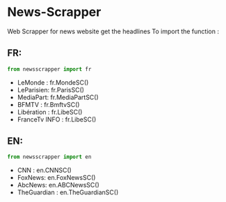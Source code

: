 # News-Scrapper
Web Scrapper for  news website get the headlines
To import the function :


## FR:
```python
from newsscrapper import fr
```
* LeMonde : fr.MondeSC()
* LeParisien: fr.ParisSC()
* MediaPart: fr.MediaPartSC()
* BFMTV : fr.BmftvSC()
* Libération : fr.LibeSC()
* FranceTv INFO : fr.LibeSC()


## EN:
```python
from newsscrapper import en
```
* CNN :  en.CNNSC()
* FoxNews: en.FoxNewsSC()
* AbcNews: en.ABCNewsSC()
* TheGuardian : en.TheGuardianSC()

